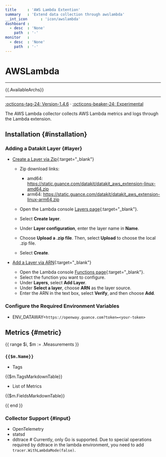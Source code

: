 ```yaml
---
title     : 'AWS Lambda Extention'
summary   : 'Extend data collection through awslambda'
__int_icon      : 'icon/awslambda'
dashboard :
  - desc  : 'None'
    path  : '-'
monitor   :
  - desc  : 'None'
    path  : '-'
---
```


<!-- markdownlint-disable MD025 -->
# AWSLambda
<!-- markdownlint-enable -->

---

{{.AvailableArchs}}

---

[:octicons-tag-24: Version-1.4.6](../datakit/changelog.md#cl-1.34.0) · [:octicons-beaker-24: Experimental](../datakit/index.md#experimental)

The AWS Lambda collector collects AWS Lambda metrics and logs through the Lambda extension.

## Installation {#installation}

### Adding a Datakit Layer {#layer}

- [Create a Layer via Zip](https://docs.aws.amazon.com/lambda/latest/dg/creating-deleting-layers.html#layers-create){:target="_blank"}

    - Zip download links:
        - amd64: <https://static.guance.com/datakit/datakit_aws_extension-linux-amd64.zip>
        - arm64: <https://static.guance.com/datakit/datakit_aws_extension-linux-arm64.zip>

    - Open the Lambda console [Layers page](https://console.aws.amazon.com/lambda/home#/layers){:target="_blank"}.
    - Select **Create layer**.
    - Under **Layer configuration**, enter the layer name in **Name**.
    - Choose **Upload a .zip file**. Then, select **Upload** to choose the local .zip file.
    - Select **Create**.

- [Add a Layer via ARN](https://docs.aws.amazon.com/lambda/latest/dg/adding-layers.html){:target="_blank"}

    - Open the Lambda console [Functions page](https://console.aws.amazon.com/lambda/home#/functions){:target="_blank"}.
    - Select the function you want to configure.
    - Under **Layers**, select **Add Layer**.
    - Under **Select a layer**, choose **ARN** as the layer source.
    - Enter the ARN in the text box, select **Verify**, and then choose **Add**.

### Configure the Required Environment Variables

- ENV_DATAWAY=`https://openway.guance.com?token=<your-token>`

## Metrics {#metric}

{{ range $i, $m := .Measurements }}

### `{{$m.Name}}`

- Tags

{{$m.TagsMarkdownTable}}

- List of Metrics

{{$m.FieldsMarkdownTable}}

{{ end }}

### Collector Support {#input}

- OpenTelemetry
- statsd
- ddtrace # Currently, only Go is supported. Due to special operations required by ddtrace in the lambda environment, you need to add `tracer.WithLambdaMode(false)`.

